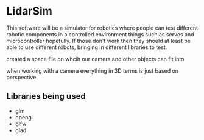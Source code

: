 # LidarSim

This software will be a simulator for robotics where people can test different
robotic components in a controlled environment things such as servos and microcontroller hopefully. If those don't work then they should at least be able to use different robots,
bringing in different libraries to test.

created a space file on whcih our camera and other objects
can fit into

when working with a camera everything in 3D terms
is just based on perspective 

## Libraries being used
- glm
- opengl
- glfw
- glad